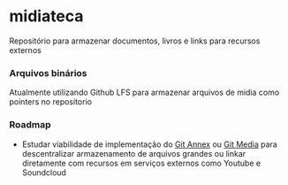 # midiateca
Repositório para armazenar documentos, livros e links para recursos externos 


### Arquivos binários
Atualmente utilizando Github LFS para armazenar arquivos de midia como pointers no repositorio


### Roadmap
- Estudar viabilidade de implementação do [Git Annex](https://git-annex.branchable.com/tips/centralized_git_repository_tutorial/on_GitHub/) ou [Git Media](https://github.com/alebedev/git-media) para descentralizar armazenamento de arquivos grandes ou linkar diretamente com recursos em serviços externos como Youtube e Soundcloud
